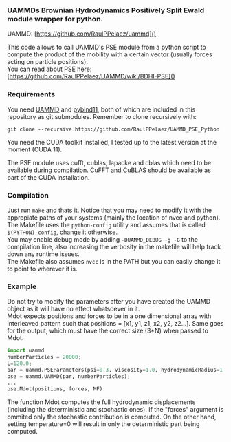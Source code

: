 
### UAMMDs Brownian Hydrodynamics Positively Split Ewald module wrapper for python.

UAMMD: [https://github.com/RaulPPelaez/uammd]()  

This code allows to call UAMMD's PSE module from a python script to compute the product of the mobility with a certain vector (usually forces acting on particle positions).  
You can read about PSE here: [https://github.com/RaulPPelaez/UAMMD/wiki/BDHI-PSE]()   

### Requirements

You need [UAMMD](https://github.com/RaulPPelaez/uammd) and [pybind11](https://github.com/pybind/pybind11), both of which are included in this repository as git submodules. Remember to clone recursively with:  
```shell
git clone --recursive https://github.com/RaulPPelaez/UAMMD_PSE_Python
```

You need the CUDA toolkit installed, I tested up to the latest version at the moment (CUDA 11).  

The PSE module uses cufft, cublas, lapacke and cblas which need to be available during compilation. CuFFT and CuBLAS should be available as part of the CUDA installation.

### Compilation

Just run `make` and thats it. Notice that you may need to modify it with the appropiate paths of your systems (mainly the location of nvcc and python).  
The Makefile uses the `python-config` utility and assumes that is called `$(PYTHON)-config`, change it otherwise.  
You may enable debug mode by adding `-DUAMMD_DEBUG -g -G` to the compilation line, also increasing the verbosity in the makefile will help track down any runtime issues.  
The Makefile also assumes `nvcc` is in the PATH but you can easily change it to point to wherever it is.   


### Example
Do not try to modify the parameters after you have created the UAMMD object as it will have no effect whatsoever in it.  
Mdot expects positions and forces to be in a one dimensional array with interleaved pattern such that positions = [x1, y1, z1, x2, y2, z2...]. Same goes for the output, which must have the correct size (3*N) when passed to Mdot.  
```python
import uammd
numberParticles = 20000;
L=120.0;
par = uammd.PSEParameters(psi=0.3, viscosity=1.0, hydrodynamicRadius=1.0, tolerance=1e-4, box=uammd.Box(L,L,L), temperature=1.0);
pse = uammd.UAMMD(par, numberParticles);
...
pse.Mdot(positions, forces, MF)

```
The function Mdot computes the full hydrodynamic displacements (including the deterministic and stochastic ones). If the "forces" argument is ommited only the stochastic contribution is computed. On the other hand, setting temperature=0 will result in only the deterministic part being computed.
